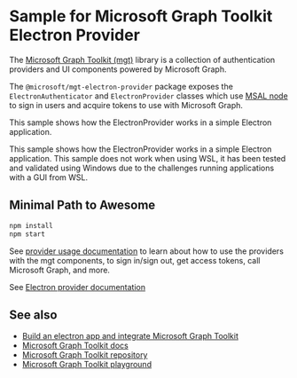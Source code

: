 # Sample for Microsoft Graph Toolkit Electron Provider

The [Microsoft Graph Toolkit (mgt)](https://aka.ms/mgt) library is a collection of authentication providers and UI components powered by Microsoft Graph.

The `@microsoft/mgt-electron-provider` package exposes the `ElectronAuthenticator` and `ElectronProvider` classes which use [MSAL node](https://www.npmjs.com/package/@azure/msal-node) to sign in users and acquire tokens to use with Microsoft Graph.

This sample shows how the ElectronProvider works in a simple Electron application.

This sample shows how the ElectronProvider works in a simple Electron application. This sample does not work when using WSL, it has been tested and validated using Windows due to the challenges running applications with a GUI from WSL.

## Minimal Path to Awesome

```cmd
npm install
npm start
```

See [provider usage documentation](https://learn.microsoft.com/graph/toolkit/providers/providers) to learn about how to use the providers with the mgt components, to sign in/sign out, get access tokens, call Microsoft Graph, and more.

See [Electron provider documentation](https://learn.microsoft.com/graph/toolkit/providers/electron)

## See also

- [Build an electron app and integrate Microsoft Graph Toolkit](https://learn.microsoft.com/graph/toolkit/get-started/build-an-electron-app)
- [Microsoft Graph Toolkit docs](https://aka.ms/mgt-docs)
- [Microsoft Graph Toolkit repository](https://aka.ms/mgt)
- [Microsoft Graph Toolkit playground](https://mgt.dev)
